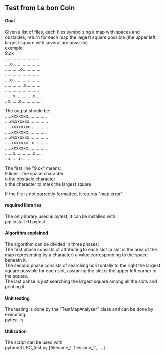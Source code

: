 ## Test from Le bon Coin
#### Goal
Given a list of files, each files symbolizing a map with spaces and obstacles, 
return for each map the largest square possible (the upper left largest square with several are possible)  
exemple:  
9.ox  
...........................  
....o......................  
............o..............  
...........................  
....o......................  
...............o...........  
...........................  
......o..............o.....  
..o.......o................  

The output should be:  
.....xxxxxxx...............  
....oxxxxxxx...............  
.....xxxxxxxo..............  
.....xxxxxxx...............  
....oxxxxxxx...............  
.....xxxxxxx...o...........  
.....xxxxxxx...............  
......o..............o.....  
..o.......o................  

The first line "9.ox" means:  
9 lines
. the space character  
o the obstacle character  
x the character to mark the largest square

If the file is not correctly formatted, it returns "map error"

#### required libraries
The only library used is pytest, it can be installed with:  
pip install -U pytest

#### Algorithm explained
The algorithm can be divided in three phases:  
The first phase consists of attributing to each slot (a slot is the area of the map 
representing by a character) a value corresponding to the space beneath it.  
The second phase consists of searching horizontally to the right the largest square possible
for each slot, assuming the slot is the upper left corner of the square.  
The last pahse is just searching the largest square among all the slots and printing it.

#### Unit testing
The testing is done by the "TestMapAnalyser" class and can be done by executing:  
pytest -s

#### Utilization
The script can be used with:  
python3 LBC_test.py [filename_1, filename_2, ....]

